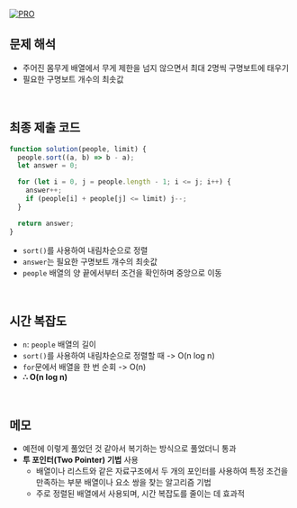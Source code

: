 [![PRO]][Link]

## 문제 해석

- 주어진 몸무게 배열에서 무게 제한을 넘지 않으면서 최대 2명씩 구명보트에 태우기
- 필요한 구명보트 개수의 최솟값

<br/>

## 최종 제출 코드

```javascript
function solution(people, limit) {
  people.sort((a, b) => b - a);
  let answer = 0;

  for (let i = 0, j = people.length - 1; i <= j; i++) {
    answer++;
    if (people[i] + people[j] <= limit) j--;
  }

  return answer;
}
```

- `sort()`를 사용하여 내림차순으로 정렬
- `answer`는 필요한 구명보트 개수의 최솟값
- `people` 배열의 양 끝에서부터 조건을 확인하며 중앙으로 이동

<br/>

## 시간 복잡도

- `n`: `people` 배열의 길이
- `sort()`를 사용하여 내림차순으로 정렬할 때 -> O(n log n)
- `for`문에서 배열을 한 번 순회 -> O(n)
- **∴ O(n log n)**

<br/>

## 메모

- 예전에 이렇게 풀었던 것 같아서 복기하는 방식으로 풀었더니 통과
- **투 포인터(Two Pointer) 기법** 사용
  - 배열이나 리스트와 같은 자료구조에서 두 개의 포인터를 사용하여 특정 조건을 만족하는 부분 배열이나 요소 쌍을 찾는 알고리즘 기법
  - 주로 정렬된 배열에서 사용되며, 시간 복잡도를 줄이는 데 효과적

<!---------------------------------------------------------------------------->

[PRO]: https://github.com/GoSSaChin/algorithm-js/assets/107768516/67c43b52-bc3f-4571-a249-5519021afbb0
[Link]: https://school.programmers.co.kr/learn/courses/30/lessons/42885
